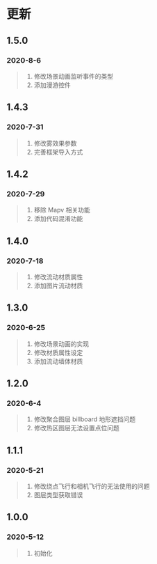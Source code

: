 # 更新

## 1.5.0

### 2020-8-6

> 1. 修改场景动画监听事件的类型
> 2. 添加漫游控件

## 1.4.3

### 2020-7-31

> 1. 修改雾效果参数
> 2. 完善框架导入方式

## 1.4.2

### 2020-7-29

> 1. 移除 Mapv 相关功能
> 2. 添加代码混淆功能

## 1.4.0

### 2020-7-18

> 1. 修改流动材质属性
> 2. 添加图片流动材质

## 1.3.0

### 2020-6-25

> 1. 修改场景动画的实现
> 2. 修改材质属性设定
> 3. 添加流动墙体材质

## 1.2.0

### 2020-6-4

> 1. 修改聚合图层 billboard 地形遮挡问题
> 2. 修改热区图层无法设置点位问题

## 1.1.1

### 2020-5-21

> 1. 修改绕点飞行和相机飞行的无法使用的问题
> 2. 图层类型获取错误

## 1.0.0

### 2020-5-12

> 1. 初始化
